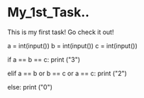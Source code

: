 # My_1st_Task..
This is my first task! Go check it out!


a = int(input())
b = int(input())
c = int(input())

if a == b == c:
    print ("3")

elif a == b or b == c or a == c:
    print ("2")

else:
    print ("0")
